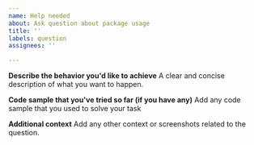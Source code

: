 ```yaml
---
name: Help needed
about: Ask question about package usage
title: ''
labels: question
assignees: ''

---
```


**Describe the behavior you'd like to achieve**
A clear and concise description of what you want to happen.

**Code sample that you've tried so far (if you have any)**
Add any code sample that you used to solve your task

**Additional context**
Add any other context or screenshots related to the question.
